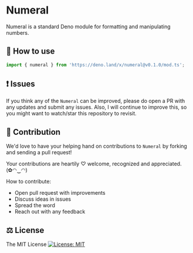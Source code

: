 # Numeral

Numeral is a standard Deno module for formatting and manipulating numbers.

## 🔧 How to use

```js
import { numeral } from 'https://deno.land/x/numeral@v0.1.0/mod.ts';
```

## ❗ Issues

If you think any of the `Numeral` can be improved, please do open a PR with any updates and submit any issues. Also, I will continue to improve this, so you might want to watch/star this repository to revisit.

## 💪 Contribution

We'd love to have your helping hand on contributions to `Numeral` by forking and sending a pull request!

Your contributions are heartily ♡ welcome, recognized and appreciated. (✿◠‿◠)

How to contribute:

- Open pull request with improvements
- Discuss ideas in issues
- Spread the word
- Reach out with any feedback

## ⚖️ License

The MIT License [![License: MIT](https://img.shields.io/badge/License-MIT-yellow.svg)](https://opensource.org/licenses/MIT)
